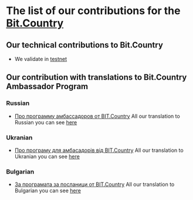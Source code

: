 # The list of our contributions for the [Bit.Country](https://bit.country/)

## Our technical contributions to Bit.Country

- We validate in [testnet](12D3KooWCaFs9DG1VyAZwK3HBLbrubWEjSHGr9rwbkdKe9PwcfwM)

## Our contribution with translations to Bit.Country Ambassador Program
### Russian
- [Про программу амбассадоров от BIT.Country](https://teletype.in/@plusua/_zc3YEyoZ37)
All our translation to Russian you can see [here](https://github.com/nq4-net/entrance/blob/main/russian.md)

### Ukranian
- [Про програму для амбасадорів від BIT.Country](https://teletype.in/@plusua/5F6vZ0Oijij)
All our translation to Ukranian you can see [here](https://github.com/nq4-net/entrance/blob/main/ukranian.md)

### Bulgarian
- [За програмата за посланици от BIT.Country](https://teletype.in/@plusua/zN_XYGhQ2tx)
All our translation to Bulgarian you can see [here](https://github.com/nq4-net/entrance/blob/main/bulgarian.md)